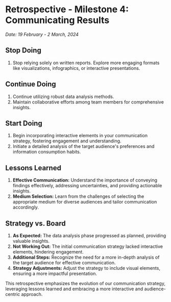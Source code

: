 # Retrospective - Milestone 4: Communicating Results
*Date: 19 February - 2 March, 2024*

## Stop Doing
1. Stop relying solely on written reports. Explore more engaging formats like visualizations, infographics, or interactive presentations.

## Continue Doing
1. Continue utilizing robust data analysis methods.
2. Maintain collaborative efforts among team members for comprehensive insights.

## Start Doing
1. Begin incorporating interactive elements in your communication strategy, fostering engagement and understanding.
2. Initiate a detailed analysis of the target audience's preferences and information consumption habits.

## Lessons Learned
1. **Effective Communication:** Understand the importance of conveying findings effectively, addressing uncertainties, and providing actionable insights.
2. **Medium Selection:** Learn from the challenges of selecting the appropriate medium for diverse audiences and tailor communication accordingly.

## Strategy vs. Board
1. **As Expected:** The data analysis phase progressed as planned, providing valuable insights.
2. **Not Working Out:** The initial communication strategy lacked interactive elements, hindering engagement.
3. **Additional Steps:** Recognize the need for a more in-depth analysis of the target audience for effective communication.
4. **Strategy Adjustments:** Adjust the strategy to include visual elements, ensuring a more impactful presentation.

This retrospective emphasizes the evolution of our communication strategy, leveraging lessons learned and embracing a more interactive and audience-centric approach.

